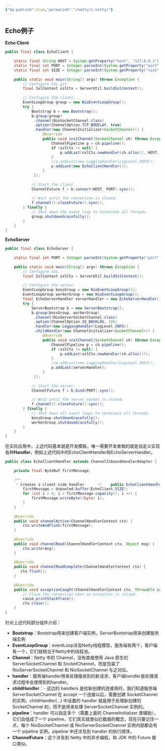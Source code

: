 ```yaml
---
{"dg-publish":true,"permalink":"/netty/1-netty/"}
---
```


## Echo例子

**Echo Client**
```Java
public final class EchoClient {  
  
    static final String HOST = System.getProperty("host", "127.0.0.1");  
    static final int PORT = Integer.parseInt(System.getProperty("port", "8007"));  
    static final int SIZE = Integer.parseInt(System.getProperty("size", "256"));  
  
    public static void main(String[] args) throws Exception {  
        // Configure SSL.git  
        final SslContext sslCtx = ServerUtil.buildSslContext();  
  
        // Configure the client.  
        EventLoopGroup group = new NioEventLoopGroup();  
        try {  
            Bootstrap b = new Bootstrap();  
            b.group(group)  
             .channel(NioSocketChannel.class)  
             .option(ChannelOption.TCP_NODELAY, true)  
             .handler(new ChannelInitializer<SocketChannel>() {  
                 @Override  
                 public void initChannel(SocketChannel ch) throws Exception {  
                     ChannelPipeline p = ch.pipeline();  
                     if (sslCtx != null) {  
                         p.addLast(sslCtx.newHandler(ch.alloc(), HOST, PORT));  
                     }  
                     //p.addLast(new LoggingHandler(LogLevel.INFO));  
                     p.addLast(new EchoClientHandler());  
                 }  
             });  
  
            // Start the client.  
            ChannelFuture f = b.connect(HOST, PORT).sync();  
  
            // Wait until the connection is closed.  
            f.channel().closeFuture().sync();  
        } finally {  
            // Shut down the event loop to terminate all threads.  
            group.shutdownGracefully();  
        }  
    }  
}
```

**EchoServer**
```Java
public final class EchoServer {  
  
    static final int PORT = Integer.parseInt(System.getProperty("port", "8007"));  
  
    public static void main(String[] args) throws Exception {  
        // Configure SSL.  
        final SslContext sslCtx = ServerUtil.buildSslContext();  
  
        // Configure the server.  
        EventLoopGroup bossGroup = new NioEventLoopGroup(1);  
        EventLoopGroup workerGroup = new NioEventLoopGroup();  
        final EchoServerHandler serverHandler = new EchoServerHandler();  
        try {  
            ServerBootstrap b = new ServerBootstrap();  
            b.group(bossGroup, workerGroup)  
             .channel(NioServerSocketChannel.class)  
             .option(ChannelOption.SO_BACKLOG, 100)  
             .handler(new LoggingHandler(LogLevel.INFO))  
             .childHandler(new ChannelInitializer<SocketChannel>() {  
                 @Override  
                 public void initChannel(SocketChannel ch) throws Exception {  
                     ChannelPipeline p = ch.pipeline();  
                     if (sslCtx != null) {  
                         p.addLast(sslCtx.newHandler(ch.alloc()));  
                     }  
                     //p.addLast(new LoggingHandler(LogLevel.INFO));  
                     p.addLast(serverHandler);  
                 }  
             });  
  
            // Start the server.  
            ChannelFuture f = b.bind(PORT).sync();  
  
            // Wait until the server socket is closed.  
            f.channel().closeFuture().sync();  
        } finally {  
            // Shut down all event loops to terminate all threads.  
            bossGroup.shutdownGracefully();  
            workerGroup.shutdownGracefully();  
        }  
    }  
}
```

在实际应用中，上述代码基本就是开发模板，唯一需要开发者做的就是自定义实现各种**Handler**，例如上述代码中的EchoClientHandler和EchoServerHandler。
```Java
public class EchoClientHandler extends ChannelInboundHandlerAdapter {  
  
    private final ByteBuf firstMessage;  
  
    /**  
     * Creates a client-side handler.     */    public EchoClientHandler() {  
        firstMessage = Unpooled.buffer(EchoClient.SIZE);  
        for (int i = 0; i < firstMessage.capacity(); i ++) {  
            firstMessage.writeByte((byte) i);  
        }  
    }  
  
    @Override  
    public void channelActive(ChannelHandlerContext ctx) {  
        ctx.writeAndFlush(firstMessage);  
    }  
  
    @Override  
    public void channelRead(ChannelHandlerContext ctx, Object msg) {  
        ctx.write(msg);  
    }  
  
    @Override  
    public void channelReadComplete(ChannelHandlerContext ctx) {  
       ctx.flush();  
    }  
  
    @Override  
    public void exceptionCaught(ChannelHandlerContext ctx, Throwable cause) {  
        // Close the connection when an exception is raised.  
        cause.printStackTrace();  
        ctx.close();  
    }  
}
```

针对上述代码部分组件介绍：
- **Bootstrap**：Bootstrap用来创建客户端实例，ServerBootstrap用来创建服务端实例
- **EventLoopGroup**：eventLoop涉及Netty线程模型，服务端有两个，客户端有一个，它们就相当于Netty中的线程池。
- **Channel**：Netty 中的 Channel，没有直接使用 Java 原生的 ServerSocketChannel 和 SocketChannel，而是包装了 NioServerSocketChannel 和 NioSocketChannel 与之对应。
- **handler**：服务端handler用来处理接收到的新请求，客户端handler是处理请求过程中会使用到的handler。
- **childHandler**：- 这边的 handlers 是给新创建的连接用的，我们知道服务端 ServerSocketChannel 在 accept 一个连接以后，需要创建 SocketChannel 的实例，childHandler(…) 中设置的 handler 就是用于处理新创建的 SocketChannel 的，而不是用来处理 ServerSocketChannel 实例的。
- **pipeline**：handler 可以指定多个（需要上面的 ChannelInitializer 类辅助），它们会组成了一个 pipeline，它们其实就类似拦截器的概念，现在只要记住一点，每个 NioSocketChannel 或 NioServerSocketChannel 实例内部都会有一个 pipeline 实例。pipeline 中还涉及到 handler 的执行顺序。
- **ChannelFuture**：这个涉及到 Netty 中的异步编程，和 JDK 中的 Future 接口类似。